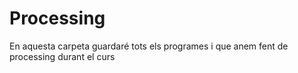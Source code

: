 # Processing
En aquesta carpeta guardaré tots els programes i que anem fent de processing durant el curs
